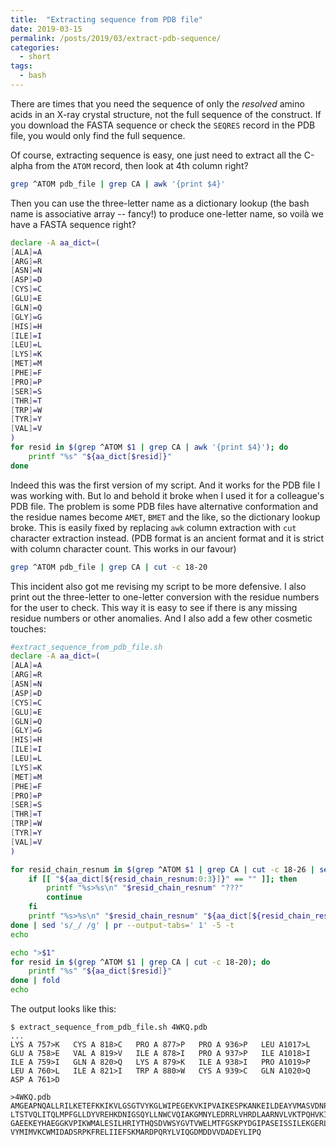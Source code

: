 ```yaml
---
title:  "Extracting sequence from PDB file"
date: 2019-03-15
permalink: /posts/2019/03/extract-pdb-sequence/
categories: 
  - short
tags:
  - bash
---
```

There are times that you need the sequence of only the _resolved_ amino acids in an X-ray crystal structure, not the full sequence of the construct. If you download the FASTA sequence or check the `SEQRES` record in the PDB file, you would only find the full sequence.

Of course, extracting sequence is easy, one just need to extract all the C-alpha from the `ATOM` record, then look at 4th column right?
```bash
grep ^ATOM pdb_file | grep CA | awk '{print $4}'
```
Then you can use the three-letter name as a dictionary lookup (the bash name is associative array -- fancy!) to produce one-letter name, so voilà we have a FASTA sequence right?

```bash
declare -A aa_dict=(
[ALA]=A
[ARG]=R
[ASN]=N
[ASP]=D
[CYS]=C
[GLU]=E
[GLN]=Q
[GLY]=G
[HIS]=H
[ILE]=I
[LEU]=L
[LYS]=K
[MET]=M
[PHE]=F
[PRO]=P
[SER]=S
[THR]=T
[TRP]=W
[TYR]=Y
[VAL]=V
)
for resid in $(grep ^ATOM $1 | grep CA | awk '{print $4}'); do
    printf "%s" "${aa_dict[$resid]}"
done 
```

Indeed this was the first version of my script. And it works for the PDB file I was working with. But lo and behold it broke when I used it for a colleague's PDB file. The problem is some PDB files have alternative conformation and the residue names become `AMET`, `BMET` and the like, so the dictionary lookup broke. This is easily fixed by replacing `awk` column extraction with `cut` character extraction instead. (PDB format is an ancient format and it is strict with column character count. This works in our favour)

```bash
grep ^ATOM pdb_file | grep CA | cut -c 18-20
```

This incident also got me revising my script to be more defensive. I also print out the three-letter to one-letter conversion with the residue numbers for the user to check. This way it is easy to see if there is any missing residue numbers or other anomalies. And I also add a few other cosmetic touches:
```bash
#extract_sequence_from_pdb_file.sh
declare -A aa_dict=(
[ALA]=A
[ARG]=R
[ASN]=N
[ASP]=D
[CYS]=C
[GLU]=E
[GLN]=Q
[GLY]=G
[HIS]=H
[ILE]=I
[LEU]=L
[LYS]=K
[MET]=M
[PHE]=F
[PRO]=P
[SER]=S
[THR]=T
[TRP]=W
[TYR]=Y
[VAL]=V
)

for resid_chain_resnum in $(grep ^ATOM $1 | grep CA | cut -c 18-26 | sed 's/ /_/g'); do
    if [[ "${aa_dict[${resid_chain_resnum:0:3}]}" == "" ]]; then
        printf "%s>%s\n" "$resid_chain_resnum" "???"
        continue
    fi
    printf "%s>%s\n" "$resid_chain_resnum" "${aa_dict[${resid_chain_resnum:0:3}]}"
done | sed 's/_/ /g' | pr --output-tabs=' 1' -5 -t
echo

echo ">$1"
for resid in $(grep ^ATOM $1 | grep CA | cut -c 18-20); do
    printf "%s" "${aa_dict[$resid]}"
done | fold
echo 
```

The output looks like this:
```
$ extract_sequence_from_pdb_file.sh 4WKQ.pdb
...
LYS A 757>K   CYS A 818>C   PRO A 877>P   PRO A 936>P   LEU A1017>L
GLU A 758>E   VAL A 819>V   ILE A 878>I   PRO A 937>P   ILE A1018>I
ILE A 759>I   GLN A 820>Q   LYS A 879>K   ILE A 938>I   PRO A1019>P
LEU A 760>L   ILE A 821>I   TRP A 880>W   CYS A 939>C   GLN A1020>Q
ASP A 761>D

>4WKQ.pdb
AMGEAPNQALLRILKETEFKKIKVLGSGTVYKGLWIPEGEKVKIPVAIKESPKANKEILDEAYVMASVDNPHVCRLLGIC
LTSTVQLITQLMPFGLLDYVREHKDNIGSQYLLNWCVQIAKGMNYLEDRRLVHRDLAARNVLVKTPQHVKITDFGLAKLL
GAEEKEYHAEGGKVPIKWMALESILHRIYTHQSDVWSYGVTVWELMTFGSKPYDGIPASEISSILEKGERLPQPPICTID
VYMIMVKCWMIDADSRPKFRELIIEFSKMARDPQRYLVIQGDMDDVVDADEYLIPQ
```
